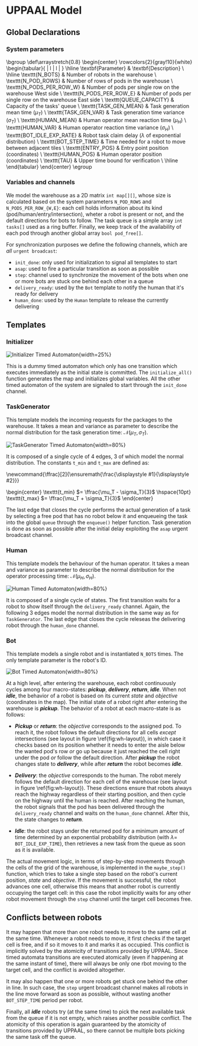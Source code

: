 UPPAAL Model
============

Global Declarations
-------------------

### System parameters

\bgroup
\def\arraystretch{0.8}
\begin{center}
\rowcolors{2}{gray!10}{white}
\begin{tabular}{ | l | l | }
	\hline
	\textbf{Parameter} & \textbf{Description} \\
	\hline
	\texttt{N\_BOTS}              & Number of robots in the warehouse \\
	\texttt{N\_POD\_ROWS}         & Number of rows of pods in the warehouse \\
	\texttt{N\_PODS\_PER\_ROW\_W} & Number of pods per single row on the warehouse West side \\
	\texttt{N\_PODS\_PER\_ROW\_E} & Number of pods per single row on the warehouse East side \\
	\texttt{QUEUE\_CAPACITY}      & Capacity of the tasks' queue \\
	\texttt{TASK\_GEN\_MEAN}      & Task generation mean time ($\mu_T$) \\
	\texttt{TASK\_GEN\_VAR}       & Task generation time variance ($\sigma_T$) \\
	\texttt{HUMAN\_MEAN}          & Human operator mean reaction time ($\mu_H$) \\
	\texttt{HUMAN\_VAR}           & Human operator reaction time variance ($\sigma_H$) \\
	\texttt{BOT\_IDLE\_EXP\_RATE} & Robot task claim delay ($\lambda$ of exponential distribution) \\
	\texttt{BOT\_STEP\_TIME}      & Time needed for a robot to move between adjacent tiles \\
	\texttt{ENTRY\_POS}           & Entry point position (coordinates) \\
	\texttt{HUMAN\_POS}           & Human operator position (coordinates) \\
	\texttt{TAU}                  & Upper time bound for verification \\
	\hline
\end{tabular}
\end{center}
\egroup

### Variables and channels

We model the warehouse as a 2D matrix `int map[][]`, whose size is calculated
based on the system parameters `N_POD_ROWS` and `N_PODS_PER_ROW_{W,E}`: each
cell holds information about its kind (pod/human/entry/intersection), wheter a
robot is present or not, and the default directions for bots to follow. The task
queue is a simple array `int tasks[]` used as a ring buffer. Finally, we keep
track of the availability of each pod through another global array
`bool pod_free[]`.

For synchronization purposes we define the following channels, which are *all*
`urgent broadcast`:

- `init_done`: only used for initialization to signal all templates to start
- `asap`: used to fire a particular transition as soon as possible
- `step`: channel used to synchronize the movement of the bots when one or more
  bots are stuck one behind each other in a queue
- `delivery_ready`: used by the `Bot` template to notify the human that it's
  ready for delivery
- `human_done`: used by the `Human` template to release the currently delivering

Templates
---------

### Initializer

![Initializer Timed Automaton](assets/ta_initializer.png){width=25%}

This is a dummy timed automaton which only has one transition which executes
immediately as the initial state is committed. The `initialize_all()` function
generates the map and initializes global variables. All the other timed
automaton of the system are signaled to start through the `init_done` channel.

### TaskGenerator

This template models the incoming requests for the packages to the warehouse. It
takes a mean and variance as parameter to describe the normal distribution for
the task generation time: $\mathcal{N}(\mu_T, \sigma_T)$.

![TaskGenerator Timed Automaton](assets/ta_taskgenerator.png){width=80%}

It is composed of a single cycle of 4 edges, 3 of which model the normal
distribution. The constants `t_min` and `t_max` are defined as:

\newcommand{\ffrac}[2]{\ensuremath{\frac{\displaystyle #1}{\displaystyle #2}}}

\begin{center}
\texttt{t\_min} $= \ffrac{\mu_T - \sigma_T}{3}$ \hspace{10pt}
\texttt{t\_max} $= \ffrac{\mu_T + \sigma_T}{3}$
\end{center}

The last edge that closes the cycle performs
the actual generation of a task by selecting a free pod that has no robot below
it and enqueueing the task into the global `queue` through the `enqueue()`
helper function. Task generation is done as soon as possible after the initial
delay exploiting the `asap` urgent broadcast channel.

### Human

This template models the behaviour of the human operator. It takes a mean and
variance as parameter to describe the normal distribution for the operator
processing time: $\mathcal{N}(\mu_H, \sigma_H)$.

![Human Timed Automaton](assets/ta_human.png){width=80%}

It is composed of a single cycle of states. The first transition waits for a
robot to show itself through the `delivery_ready` channel. Again, the following
3 edges model the normal distribution in the same way as for `TaskGenerator`.
The last edge that closes the cycle releseas the delivering robot through the
`human_done` channel.

### Bot

This template models a single robot and is instantiated `N_BOTS` times. The only
template parameter is the robot's ID.

![Bot Timed Automaton](assets/ta_bot.png){width=80%}

At a high level, after entering the warehouse, each robot continuously cycles
among four macro-states: ***pickup***, ***delivery***, ***return***, ***idle***.
When not ***idle***, the behavior of a robot is based on its current *state* and
*objective* (coordinates in the map). The initial state of a robot right after
entering the warehouse is ***pickup***. The behavior of a robot at each
macro-state is as follows:

- ***Pickup*** or ***return***: the *objective* corresponds to the assigned pod.
  To reach it, the robot follows the default directions for all cells *except*
  intersections (see layout in figure \ref{fig:wh-layout}), in which case it
  checks based on its position whether it needs to enter the aisle below the
  wanted pod's row *or* go up because it just reached the cell right under the
  pod *or* follow the default direction. After ***pickup*** the robot changes
  state to ***delivery***, while after ***return*** the robot becomes
  ***idle***.

- ***Delivery***: the *objective* corresponds to the human. The robot merely
  follows the default direction for each cell of the warehouse (see layout in
  figure \ref{fig:wh-layout}). These directions ensure that robots always reach
  the highway regardless of their starting position, and then cycle on the
  highway until the human is reached. After reaching the human, the robot
  signals that the pod has been delivered through the `delivery_ready` channel
  and waits on the `human_done` channel. After this, the state changes to
  ***return***.

- ***Idle***: the robot stays under the returned pod for a minimum amount of
  time determined by an exponential probability distribution (with $\lambda =$
  `BOT_IDLE_EXP_TIME`), then retrieves a new task from the queue as soon as
  it is available.

The actual movement logic, in terms of step-by-step movements through the cells
of the grid of the warehouse, is implemented in the `maybe_step()` function,
which tries to take a single step based on the robot's current position, *state*
and *objective*. If the movement is successful, the robot advances one cell,
otherwise this means that another robot is currently occupying the target cell:
in this case the robot implicitly waits for any other robot movement through the
`step` channel until the target cell becomes free.

## Conflicts between robots

It may happen that more than one robot needs to move to the same cell at the
same time. Whenever a robot needs to move, it first checks if the target cell is
free, and if so it moves to it and marks it as occupied. This conflict is
implicitly solved by the atomicity of transitions provided by UPPAAL. Since
timed automata transitions are executed atomically (even if happening at the
same instant of time), there will always be only one rbot moving to the target
cell, and the conflict is avoided altogether.

It may also happen that one or more robots get stuck one behind the other in
line. In such case, the `step` urgent broadcast channel makes all robots in the
line move forward as soon as possible, without wasting another `BOT_STEP_TIME`
period per robot.

Finally, all ***idle*** robots try (at the same time) to pick the next available
task from the queue if it is not empty, which raises another possible conflict.
The atomicity of this operation is again guaranteed by the atomicity of
transitions provided by UPPAAL, so there cannot be multiple bots picking the
same task off the queue.
